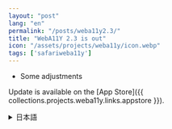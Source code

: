 ```yaml
---
layout: "post"
lang: "en"
permalink: "/posts/weba11y2.3/"
title: "WebA11Y 2.3 is out"
icon: "/assets/projects/weba11y/icon.webp"
tags: ['safariweba11y']
---
```


- Some adjustments

Update is available on the [App Store]({{ collections.projects.weba11y.links.appstore }}).

<details lang="ja">
<summary>日本語</summary>

- いくつかの調整を行いました

</details>
